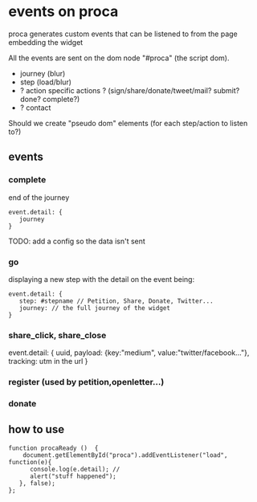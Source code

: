 # events on proca

proca generates custom events that can be listened to from the page embedding the widget

All the events are sent on the dom node "#proca" (the script dom). 

- journey (blur)
- step (load/blur)
- ? action specific actions ? (sign/share/donate/tweet/mail? submit? done? complete?)
- ? contact 


Should we create "pseudo dom" elements (for each step/action to listen to?)

## events

### complete 
end of the journey

    event.detail: {
       journey
    }

TODO: add a config so the data isn't sent

### go
displaying a new step with the detail on the event being:

    event.detail: {
       step: #stepname // Petition, Share, Donate, Twitter...
       journey: // the full journey of the widget
    }

### share_click, share_close

   event.detail: {
       uuid, 
       payload: {key:"medium", value:"twitter/facebook..."},
       tracking: utm in the url
   }

### register (used by petition,openletter...)

### donate


## how to use

    function procaReady ()  {
        document.getElementById("proca").addEventListener("load", function(e){
          console.log(e.detail); // 
          alert("stuff happened");
       }, false);
    };



